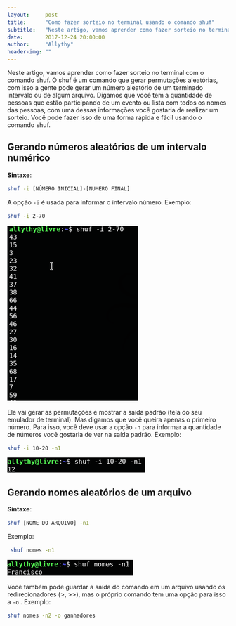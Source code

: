 ```yaml
---
layout:     post
title:      "Como fazer sorteio no terminal usando o comando shuf"
subtitle:   "Neste artigo, vamos aprender como fazer sorteio no terminal com o comando shuf."
date:       2017-12-24 20:00:00
author:     "Allythy"
header-img: ""
---
```

Neste artigo, vamos aprender como fazer sorteio no terminal com o comando shuf. O shuf é um comando que gerar permutações aleatórias, com isso a gente pode gerar um número aleatório de um terminado intervalo ou de algum arquivo. Digamos que você tem a quantidade de pessoas que estão participando de um evento ou lista com todos os nomes das pessoas, com uma dessas informações você gostaria de realizar um sorteio. Você pode fazer isso de uma forma rápida e fácil usando o comando shuf.

## Gerando números aleatórios de um intervalo numérico

__Sintaxe__:
```bash
shuf -i [NÚMERO INICIAL]-[NUMERO FINAL]
```

A opção `-i` é usada para informar o intervalo número. Exemplo:

```bash
shuf -i 2-70
```
![Gerou números aleatórios de 2 até 70.](/img/shuf-1.png)

Ele vai gerar as permutações e mostrar a saída padrão (tela do seu emulador de terminal). Mas digamos que você queira apenas o primeiro número. Para isso, você deve usar a opção `-n` para informar a quantidade de números você gostaria de ver na saída padrão. Exemplo:

```bash
shuf -i 10-20 -n1
```
![Gerou números aleatórios de 10 até 20, mostrando apenas o primeiro número.](/img/shuf-2.png)

## Gerando nomes aleatórios de um arquivo

__Sintaxe__:

```bash
shuf [NOME DO ARQUIVO] -n1
```

Exemplo:

```bash
 shuf nomes -n1
```
![Pegou um nome aleatório do arquivo nome, neste casso Francisco.](/img/shuf-3.png)

Você também pode guardar a saída do comando em um arquivo usando os redirecionadores (>, >>), mas o próprio comando tem uma opção para isso a `-o` . Exemplo:

```bash
shuf nomes -n2 -o ganhadores
```
